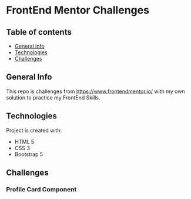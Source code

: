 # FrontEnd Mentor Challenges

## Table of contents
* [General info](#general-info)
* [Technologies](#technologies)
* [Challenges](#challenges)

## General Info
This repo is challenges from https://www.frontendmentor.io/ with my own solution to practice my FrontEnd Skills.
	
## Technologies
Project is created with:
* HTML 5
* CSS 3
* Bootstrap 5

## Challenges

### Profile Card Component
